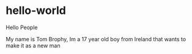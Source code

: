 # hello-world

Hello People

My name is Tom Brophy, Im a 17 year old boy from Ireland
that wants to make it as a new man
